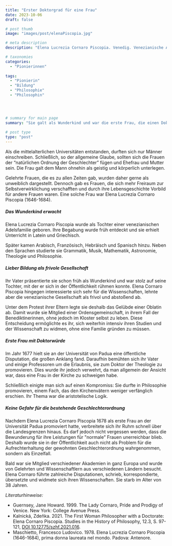 ```yaml
---
title: "Erster Doktorgrad für eine Frau"
date: 2023-10-06
draft: false

# post thumb
image: "images/post/elenaPiscopia.jpg"

# meta description
description: "Elena Lucrezia Cornaro Piscopia. Venedig. Venezianische Adelsfamilie. Venezianische Gesellschaft frivol. Wunderkind. Gelehrte und Wissenschaftlerin. Oblate. Erste Frau mit Doktortitel in Philosophie. Natürliche Geschlechterordnung."

# taxonomies
categories:
  - "Pionierinnen"
  
tags:
  - "Pionierin"
  - "Bildung"
  - "Philosophie"
  - "Philosophin"
  



# summary for main page
summary: "Sie galt als Wunderkind und war die erste Frau, die einen Doktorgrad erlangen durfte: Elena Lucrezia Cornaro Piscopia (1646-1684)." 
  
# post type
type: "post"
---
```


Als die mittelalterlichen Universitäten entstanden, durften sich nur Männer einschreiben. Schließlich, so der allgemeine Glaube, sollten sich die Frauen der “natürlichen Ordnung der Geschlechter” fügen und Ehefrau und Mutter sein. Die Frau galt dem Mann ohnehin als geistig und körperlich unterlegen.

Gelehrte Frauen, die es zu allen Zeiten gab, wurden daher gerne als unweiblich dargestellt. Dennoch gab es Frauen, die sich mehr Freiraum zur Selbstverwirklichung verschafften und durch ihre Lebensgeschichte Vorbild für andere Frauen waren. Eine solche Frau war Elena Lucrezia Cornaro Piscopia (1646-1684).

##### Das Wunderkind erwacht

Elena Lucrezia Cornaro Piscopia wurde als Tochter einer venezianischen Adelsfamilie geboren. Ihre Begabung wurde früh entdeckt und sie erhielt Unterricht in Latein und Griechisch.

Später kamen Arabisch, Französisch, Hebräisch und Spanisch hinzu. Neben den Sprachen studierte sie Grammatik, Musik, Mathematik, Astronomie, Theologie und Philosophie. 

##### Lieber Bildung als frivole Gesellschaft

Ihr Vater präsentierte sie schon früh als Wunderkind und war stolz auf seine Tochter, mit der er sich in der Öffentlichkeit rühmen konnte. Elena Cornaro Piscopia hingegen interessierte sich sehr für die Wissenschaften, lehnte aber die venezianische Gesellschaft als frivol und abstoßend ab. 

Unter dem Protest ihrer Eltern legte sie deshalb das Gelübde einer Oblatin ab. Damit wurde sie Mitglied einer Ordensgemeinschaft, in ihrem Fall der Benediktinerinnen, ohne jedoch im Kloster selbst zu leben. Diese Entscheidung ermöglichte es ihr, sich weiterhin intensiv ihren Studien und der Wissenschaft zu widmen, ohne eine Familie gründen zu müssen.

##### Erste Frau mit Doktorwürde

Im Jahr 1677 hielt sie an der Universität von Padua eine öffentliche Disputation, die großen Anklang fand. Daraufhin bemühten sich ihr Vater und einige Professoren um die Erlaubnis, sie zum Doktor der Theologie zu promovieren. Dies wurde ihr jedoch verwehrt, da man allgemein der Ansicht war, dass eine Frau in der Kirche zu schweigen habe.

Schließlich einigte man sich auf einen Kompromiss: Sie durfte in Philosophie promovieren, einem Fach, das den Kirchenvätern weniger verfänglich erschien. Ihr Thema war die aristotelische Logik. 

##### Keine Gefahr für die bestehende Geschlechterordnung

Nachdem Elena Lucrezia Cornaro Piscopia 1678 als erste Frau an der Universität Padua promoviert hatte, verbreitete sich ihr Ruhm schnell über die Landesgrenzen hinaus. Es darf jedoch nicht vergessen werden, dass die Bewunderung für ihre Leistungen für "normale" Frauen unerreichbar blieb. Deshalb wurde sie in der Öffentlichkeit auch nicht als Problem für die Aufrechterhaltung der gewohnten Geschlechterordnung wahrgenommen, sondern als Einzelfall.

Bald war sie Mitglied verschiedener Akademien in ganz Europa und wurde von Gelehrten und Wissenschaftlern aus verschiedenen Ländern besucht. Elena Cornaro führte zahlreiche Disputationen, schrieb, korrespondierte, übersetzte und widmete sich ihren Wissenschaften. Sie starb im Alter von 38 Jahren. 


*Literaturhinweise:*
- Guernsey, Jane Howard. 1999. The Lady Cornaro, Pride and Prodigy of Venice. New York: College Avenue Press.
- Kalnická, Zdeňka. 2021. The First Woman Philosopher with a Doctorate: Elena Cornaro Piscopia. Studies in the History of Philosophy, 12.3, S. 97-121, [DOI 10.12775/szhf.2021.016](https://doi.org/10.12775/szhf.2021.016 ). 
- Maschietto, Francesco Ludovico. 1978. Elena Lucrezia Cornaro Piscopia (1646-1684), prima donna laureata nel mondo. Padova: Antenore.
